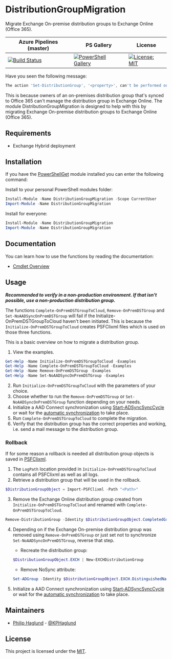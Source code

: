 # DistributionGroupMigration
Migrate Exchange On-premise distribution groups to Exchange Online (Office 365).

| Azure Pipelines (master) | PS Gallery | License
|---|---|---|
[![Build Status](https://dev.azure.com/omnicit/DistributionGroupMigration/_apis/build/status/PhilipHaglund.DistributionGroupMigration?branchName=master)](https://dev.azure.com/omnicit/DistributionGroupMigration/_apis/build/status/PhilipHaglund.DistributionGroupMigration?branchName=master) | [![PowerShell Gallery](https://img.shields.io/powershellgallery/dt/DistributionGroupMigration.svg)](https://www.powershellgallery.com/packages/DistributionGroupMigration/) | [![License: MIT](https://img.shields.io/badge/License-MIT-yellow.svg)](LICENSE)

Have you seen the following message:
```PowerShell
The action 'Set-DistributionGroup', '<property>', can't be performed on the object '<name>' because the object is being synchronized from your on-premises organization. This action should be performed on the object in your on-premises organization.
```

This is because owners of an on-premises distribution group that's synced to Office 365 can't manage the distribution group in Exchange Online.
The module DistributionGroupMigration is designed to help with this by migrating Exchange On-premise distribution groups to Exchange Online (Office 365).

## Requirements
- Exchange Hybrid deployment

## Installation

If you have the [PowerShellGet](https://docs.microsoft.com/en-us/powershell/gallery/overview) module installed
you can enter the following command:

Install to your personal PowerShell modules folder:
```PowerShell
Install-Module -Name DistributionGroupMigration -Scope CurrentUser
Import-Module -Name DistributionGroupMigration
```

Install for everyone:
```PowerShell
Install-Module -Name DistributionGroupMigration
Import-Module -Name DistributionGroupMigration
```

## Documentation

You can learn how to use the functions by reading the documentation:

- [Cmdlet Overview](docs/en-US/DistributionGroupMigration.md)

## Usage
***Recommended to verify in a non-production environment. If that isn't possible, use a non-production distribution group.***

The functions ```Complete-OnPremDSTGroupToCloud```, ```Remove-OnPremDSTGroup``` and ```Set-NoAADSyncOnPremDSTGroup``` will fail if the Initialize-OnPremDSTGroupToCloud haven't been initiated. This is because the ```Initialize-OnPremDSTGroupToCloud``` creates PSFClixml files which is used on those three functions.

This is a basic overview on how to migrate a distribution group.
1. View the examples.
```PowerShell
Get-Help -Name Initialize-OnPremDSTGroupToCloud -Examples
Get-Help -Name Complete-OnPremDSTGroupToCloud -Examples
Get-Help -Name Remove-OnPremDSTGroup -Examples
Get-Help -Name Set-NoAADSyncOnPremDSTGroup -Examples
```
2. Run ```Initialize-OnPremDSTGroupToCloud``` with the parameters of your choice.
3. Choose whether  to run the ```Remove-OnPremDSTGroup``` or ```Set-NoAADSyncOnPremDSTGroup``` function depending on your needs.
4. Initialize a AAD Connect synchronization using [Start-ADSyncSyncCycle](https://docs.microsoft.com/en-us/azure/active-directory/hybrid/how-to-connect-sync-feature-scheduler#start-the-scheduler) or wait for the [automatic synchronization](https://docs.microsoft.com/en-us/azure/active-directory/hybrid/how-to-connect-sync-feature-scheduler) to take place.
5. Run ```Complete-OnPremDSTGroupToCloud``` to complete the migration.
6. Verify that the distribution group has the correct properties and working, i.e. send a mail message to the distribution group.

### Rollback
If for some reason a rollback is needed all distribution group objects is saved in [PSFClixml](http://psframework.org/documentation/commands/PSFramework/Import-PSFClixml.html).

1. The ```LogPath``` location provided in ```Initialize-OnPremDSTGroupToCloud``` contains all PSFClixml as well as all logs.
2. Retrieve a distribution group that will be used in the rollback.
```PowerShell
$DistributionGroupObject = Import-PSFClixml -Path "<Path>"
```
3. Remove the Exchange Online distribution group created from ```Initialize-OnPremDSTGroupToCloud``` and renamed with ```Complete-OnPremDSTGroupToCloud```.
```PowerShell
Remove-DistributionGroup -Identity $DistributionGroupObject.CompletedGroup.PrimarySmtpAddress -Confirm
```
4. Depending on if the Exchange On-premise distribution group was removed using ```Remove-OnPremDSTGroup``` or just set not to synchronize ```Set-NoAADSyncOnPremDSTGroup```, reverse that step.

    - Recreate the distribution group:
    ```PowerShell
    $DistributionGroupObject.EXCH | New-EXCHDistributionGroup
    ```
    - Remove NoSync attribute:
    ```PowerShell
    Set-ADGroup -Identity $DistributionGroupObject.EXCH.DistinguishedName -Clear 'adminDescription'
    ```
5. Initialize a AAD Connect synchronization using [Start-ADSyncSyncCycle](https://docs.microsoft.com/en-us/azure/active-directory/hybrid/how-to-connect-sync-feature-scheduler#start-the-scheduler) or wait for the [automatic synchronization](https://docs.microsoft.com/en-us/azure/active-directory/hybrid/how-to-connect-sync-feature-scheduler) to take place.

## Maintainers

- [Philip Haglund](https://github.com/PhilipHaglund) - [@KPHaglund](http://twitter.com/KPHaglund)

## License

This project is licensed under the [MIT](LICENSE).

